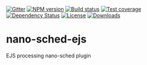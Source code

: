 [![Gitter][gitter-image]][gitter-url]
[![NPM version][npm-image]][npm-url]
[![Build status][travis-image]][travis-url]
[![Test coverage][coveralls-image]][coveralls-url]
[![Dependency Status][david-image]][david-url]
[![License][license-image]][license-url]
[![Downloads][downloads-image]][downloads-url]


# nano-sched-ejs
EJS processing nano-sched plugin


[bithound-image]: https://www.bithound.io/github/Holixus/nano-sched-ejs/badges/score.svg
[bithound-url]: https://www.bithound.io/github/Holixus/nano-sched-ejs

[gitter-image]: https://badges.gitter.im/Holixus/nano-sched-ejs.svg
[gitter-url]: https://gitter.im/Holixus/nano-sched-ejs

[npm-image]: https://badge.fury.io/js/nano-sched-ejs.svg
[npm-url]: https://badge.fury.io/js/nano-sched-ejs

[github-tag]: http://img.shields.io/github/tag/Holixus/nano-sched-ejs.svg
[github-url]: https://github.com/Holixus/nano-sched-ejs/tags

[travis-image]: https://travis-ci.org/Holixus/nano-sched-ejs.svg?branch=master
[travis-url]: https://travis-ci.org/Holixus/nano-sched-ejs

[coveralls-image]: https://coveralls.io/repos/github/Holixus/nano-sched-ejs/badge.svg?branch=master
[coveralls-url]: https://coveralls.io/github/Holixus/nano-sched-ejs?branch=master

[david-image]: https://david-dm.org/Holixus/nano-sched-ejs.svg
[david-url]: https://david-dm.org/Holixus/nano-sched-ejs

[license-image]: https://img.shields.io/badge/license-MIT-blue.svg
[license-url]: LICENSE

[downloads-image]: http://img.shields.io/npm/dt/nano-sched-ejs.svg
[downloads-url]: https://npmjs.org/package/nano-sched-ejs
